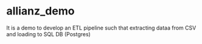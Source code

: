 # allianz_demo

It is a demo to develop an ETL pipeline such that extracting dataa from CSV and loading to SQL DB (Postgres)
